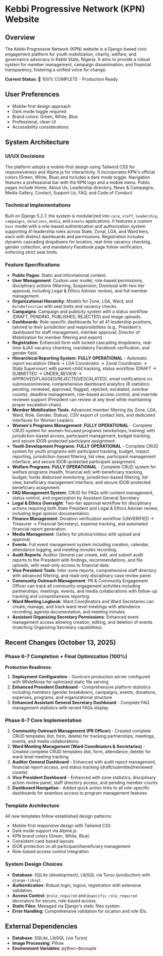 # Kebbi Progressive Network (KPN) Website

## Overview
The Kebbi Progressive Network (KPN) website is a Django-based civic engagement platform for youth mobilization, charity, welfare, and governance advocacy in Kebbi State, Nigeria. It aims to provide a robust system for member management, campaign dissemination, and financial transparency, fostering a unified voice for change.

**Current Status:** 💯 100% COMPLETE - Production Ready

## User Preferences
- Mobile-first design approach
- Dark mode toggle required
- Brand colors: Green, White, Blue
- Professional, clean UI
- Accessibility considerations

## System Architecture

### UI/UX Decisions
The platform adopts a mobile-first design using Tailwind CSS for responsiveness and Alpine.js for interactivity. It incorporates KPN's official colors (Green, White, Blue) and includes a dark mode toggle. Navigation features a professional bar with the KPN logo and a mobile menu. Public pages include Home, About Us, Leadership directory, News & Campaigns, Media Gallery, Contact, Support Us, FAQ, and Code of Conduct.

### Technical Implementations
Built on Django 5.2.7, the system is modularized into `core`, `staff`, `leadership`, `campaigns`, `donations`, `media`, and `events` applications. It features a custom `User` model with a role-based authentication and authorization system supporting 41 leadership roles across State, Zonal, LGA, and Ward tiers, each with distinct dashboards and permissions. Registration includes dynamic cascading dropdowns for location, real-time vacancy checking, gender collection, and mandatory Facebook page follow verification, enforcing strict seat limits.

### Feature Specifications
- **Public Pages**: Static and informational content.
- **User Management**: Custom user model, role-based permissions, disciplinary actions (Warning, Suspension, Dismissal with two-tier approval, including Legal & Ethics Adviser review), and full member management.
- **Organizational Hierarchy**: Models for Zone, LGA, Ward, and `RoleDefinition` with seat limits and vacancy checks.
- **Campaigns**: Campaign and publicity system with a status workflow (DRAFT, PENDING, PUBLISHED, REJECTED) and image uploads.
- **Dashboards**: Role-specific dashboards for all 41 leadership positions, tailored to their jurisdiction and responsibilities (e.g., President's dashboard for staff management, member approval; Director of Mobilization for member filtering and export).
- **Registration**: Enhanced form with locked cascading dropdowns, real-time AJAX vacancy checking, mandatory Facebook verification, and gender field.
- **Hierarchical Reporting System**: **FULLY OPERATIONAL** - Automatic report escalation (Ward → LGA Coordinator → Zonal Coordinator → State Supervisor) with parent-child tracking, status workflow (DRAFT → SUBMITTED → UNDER_REVIEW → APPROVED/FLAGGED/REJECTED/ESCALATED), email notifications on submission/review, comprehensive dashboard analytics (8 statistics: pending, reviewed, approved, flagged, rejected, escalated, overdue counts), deadline management, role-based access control, and override reviewer support (President can review at any level while maintaining proper escalation chain).
- **Member Mobilization Tools**: Advanced member filtering (by Zone, LGA, Ward, Role, Gender, Status), CSV export of contact lists, and dedicated interfaces for Women Leaders.
- **Women's Programs Management**: **FULLY OPERATIONAL** - Complete CRUD system for women-focused programs (workshops, training) with jurisdiction-based access, participant management, budget tracking, and secure IDOR-protected participant assignment.
- **Youth Development Programs**: **FULLY OPERATIONAL** - Complete CRUD system for youth programs with participant tracking, budget, impact reporting, jurisdiction-based filtering, list view, participant management interface, and secure IDOR-protected participant assignment.
- **Welfare Programs**: **FULLY OPERATIONAL** - Complete CRUD system for welfare programs (health, financial aid) with beneficiary tracking, budget, funds disbursed monitoring, jurisdiction-based filtering, list view, beneficiary management interface, and secure IDOR-protected beneficiary assignment.
- **FAQ Management System**: CRUD for FAQs with content management, status control, and organization by Assistant General Secretary.
- **Legal & Ethics Oversight**: Two-tier approval workflow for disciplinary actions requiring both State President and Legal & Ethics Adviser review, including legal opinion documentation.
- **Finance Management**: Donation verification workflow (UNVERIFIED → Treasurer → Financial Secretary), expense tracking, and automated financial report generation.
- **Media Management**: Gallery for photos/videos with upload and approval.
- **Events**: Full event management system including creation, calendar, attendance logging, and meeting minutes recording.
- **Audit Reports**: Auditor General can create, edit, and submit audit reports to the President with findings, recommendations, and file uploads, with read-only access to financial data.
- **Vice President Tools**: Inter-zone reports, comprehensive staff directory with advanced filtering, and read-only disciplinary case review panel.
- **Community Outreach Management**: PR & Community Engagement Officer can track all community engagement activities including partnerships, meetings, events, and media collaborations with follow-up tracking and comprehensive reporting.
- **Ward Meeting Logbook**: Ward Coordinators and Ward Secretaries can create, manage, and track ward-level meetings with attendance recording, agenda documentation, and meeting minutes.
- **Assistant Organizing Secretary Permissions**: Enhanced event management access allowing creation, editing, and deletion of events (matching Organizing Secretary capabilities).

## Recent Changes (October 13, 2025)

### Phase 6-7 Completion + Final Optimization (100%)
**Production Readiness:**
1. **Deployment Configuration** - Gunicorn production server configured with WhiteNoise for optimized static file serving
2. **Enhanced President Dashboard** - Comprehensive platform statistics including members (gender breakdown), campaigns, events, donations, expenses, programs, and organizational structure
3. **Enhanced Assistant General Secretary Dashboard** - Complete FAQ management statistics with recent FAQs display

### Phase 6-7 Core Implementation
1. **Community Outreach Management (PR Officer)** - Created complete CRUD templates (list, form, delete) for tracking partnerships, meetings, events, and media collaborations
2. **Ward Meeting Management (Ward Coordinators & Secretaries)** - Created complete CRUD templates (list, form, attendance, delete) for ward-level meeting tracking
3. **Auditor General Dashboard** - Enhanced with audit report management, financial report access, and status tracking (draft/submitted/reviewed counts)
4. **Vice President Dashboard** - Enhanced with zone statistics, disciplinary action review panel, staff directory access, and pending member counts
5. **Dashboard Navigation** - Added quick action links to all role-specific dashboards for seamless access to program management features

### Template Architecture
All new templates follow established design patterns:
- Mobile-first responsive design with Tailwind CSS
- Dark mode support via Alpine.js
- KPN brand colors (Green, White, Blue)
- Consistent card-based layouts
- IDOR protection on all participant/beneficiary management
- Role-based access control integration

### System Design Choices
- **Database**: SQLite (development), LibSQL via Turso (production) with `django-libsql`.
- **Authentication**: Robust login, logout, registration with extensive validation.
- **Access Control**: `@role_required` and `@specific_role_required` decorators for secure, role-based access.
- **Static Files**: Managed via Django's static files system.
- **Error Handling**: Comprehensive validation for location and role IDs.

## External Dependencies
- **Database**: SQLite, LibSQL (via Turso)
- **Image Processing**: Pillow
- **Environment Variables**: python-decouple